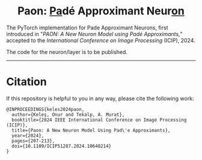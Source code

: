 # <div align="center">Paon: <ins>Pa</ins>dé Approximant Neur<ins>on</ins>
The PyTorch implementation for Pade Approximant Neurons, first introduced in "_PAON: A New Neuron Model using Padé Approximants,_" accepted to the _International Conference on Image Processing_ (ICIP), 2024.

The code for the neuron/layer is to be published.

---
# Citation
If this repository is helpful to you in any way, please cite the following work:
```
@INPROCEEDINGS{keles2024paon,
  author={Keleş, Onur and Tekalp, A. Murat},
  booktitle={2024 IEEE International Conference on Image Processing (ICIP)}, 
  title={Paon: A New Neuron Model Using Pad\'e Approximants}, 
  year={2024},
  pages={207-213},
  doi={10.1109/ICIP51287.2024.10648214}
}
```
